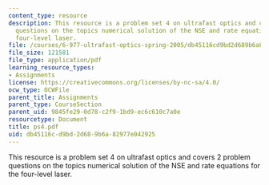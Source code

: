 ```yaml
---
content_type: resource
description: This resource is a problem set 4 on ultrafast optics and covers 2 problem
  questions on the topics numerical solution of the NSE and rate equations for the
  four-level laser.
file: /courses/6-977-ultrafast-optics-spring-2005/db45116cd9bd2d689b6a82977e042925_ps4.pdf
file_size: 121581
file_type: application/pdf
learning_resource_types:
- Assignments
license: https://creativecommons.org/licenses/by-nc-sa/4.0/
ocw_type: OCWFile
parent_title: Assignments
parent_type: CourseSection
parent_uid: 9845fe29-0d78-c2f9-1bd9-ec6c610c7a0e
resourcetype: Document
title: ps4.pdf
uid: db45116c-d9bd-2d68-9b6a-82977e042925
---
```

This resource is a problem set 4 on ultrafast optics and covers 2 problem questions on the topics numerical solution of the NSE and rate equations for the four-level laser.
